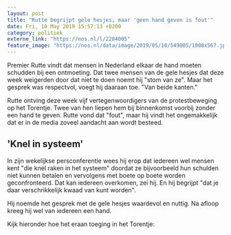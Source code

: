 ```yaml
---
layout: post
title: "Rutte begrijpt gele hesjes, maar 'geen hand geven is fout'"
date: Fri, 10 May 2019 15:57:13 +0200
category: politiek
externe_link: "https://nos.nl/l/2284005"
feature_image: "https://nos.nl/data/image/2019/05/10/549005/1008x567.jpg"
---
```


<p>Premier Rutte vindt dat mensen in Nederland elkaar de hand moeten schudden bij een ontmoeting. Dat twee mensen van de gele hesjes dat deze week weigerden door dat niet te doen noemt hij "stom van ze". Maar het gesprek was respectvol, voegt hij daaraan toe. "Van beide kanten."</p>
<p>Rutte ontving deze week vijf vertegenwoordigers van de protestbeweging op het Torentje. Twee van hen liepen hem bij binnenkomst voorbij zonder een hand te geven. Rutte vond dat "fout", maar hij vindt het ongemakkelijk dat er in de media zoveel aandacht aan wordt besteed.</p>
<h2>'Knel in systeem'</h2>
<p>In zijn wekelijkse persconferentie wees hij erop dat iedereen wel mensen kent "die knel raken in het systeem" doordat ze bijvoorbeeld hun schulden niet kunnen betalen en vervolgens met boete op boete worden geconfronteerd. Dat kan iedereen overkomen, zei hij. En hij begrijpt "dat je daar verschrikkelijk kwaad van kunt worden".</p>
<p>Hij noemde het gesprek met de gele hesjes waardevol en nuttig. Na afloop kreeg hij wel van iedereen een hand.</p>
<p>Kijk hieronder hoe het eraan toeging in het Torentje:</p>
